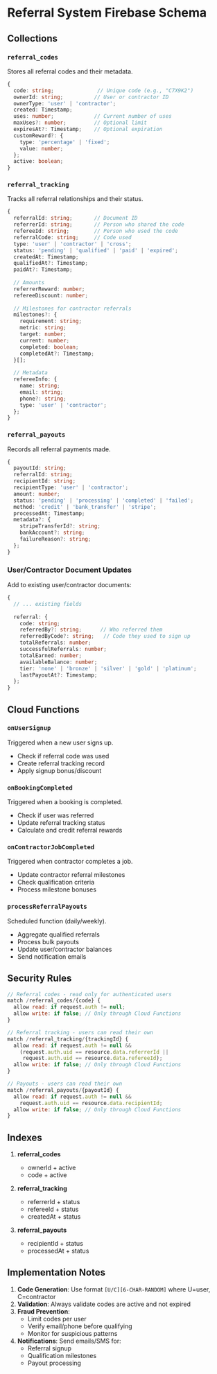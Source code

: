 # Referral System Firebase Schema

## Collections

### `referral_codes`
Stores all referral codes and their metadata.

```typescript
{
  code: string;              // Unique code (e.g., "C7X9K2")
  ownerId: string;          // User or contractor ID
  ownerType: 'user' | 'contractor';
  created: Timestamp;
  uses: number;             // Current number of uses
  maxUses?: number;         // Optional limit
  expiresAt?: Timestamp;    // Optional expiration
  customReward?: {
    type: 'percentage' | 'fixed';
    value: number;
  };
  active: boolean;
}
```

### `referral_tracking`
Tracks all referral relationships and their status.

```typescript
{
  referralId: string;       // Document ID
  referrerId: string;       // Person who shared the code
  refereeId: string;        // Person who used the code
  referralCode: string;     // Code used
  type: 'user' | 'contractor' | 'cross';
  status: 'pending' | 'qualified' | 'paid' | 'expired';
  createdAt: Timestamp;
  qualifiedAt?: Timestamp;
  paidAt?: Timestamp;
  
  // Amounts
  referrerReward: number;
  refereeDiscount: number;
  
  // Milestones for contractor referrals
  milestones?: {
    requirement: string;
    metric: string;
    target: number;
    current: number;
    completed: boolean;
    completedAt?: Timestamp;
  }[];
  
  // Metadata
  refereeInfo: {
    name: string;
    email: string;
    phone?: string;
    type: 'user' | 'contractor';
  };
}
```

### `referral_payouts`
Records all referral payments made.

```typescript
{
  payoutId: string;
  referralId: string;
  recipientId: string;
  recipientType: 'user' | 'contractor';
  amount: number;
  status: 'pending' | 'processing' | 'completed' | 'failed';
  method: 'credit' | 'bank_transfer' | 'stripe';
  processedAt: Timestamp;
  metadata?: {
    stripeTransferId?: string;
    bankAccount?: string;
    failureReason?: string;
  };
}
```

### User/Contractor Document Updates

Add to existing user/contractor documents:

```typescript
{
  // ... existing fields
  
  referral: {
    code: string;
    referredBy?: string;      // Who referred them
    referredByCode?: string;   // Code they used to sign up
    totalReferrals: number;
    successfulReferrals: number;
    totalEarned: number;
    availableBalance: number;
    tier: 'none' | 'bronze' | 'silver' | 'gold' | 'platinum';
    lastPayoutAt?: Timestamp;
  };
}
```

## Cloud Functions

### `onUserSignup`
Triggered when a new user signs up.
- Check if referral code was used
- Create referral tracking record
- Apply signup bonus/discount

### `onBookingCompleted`
Triggered when a booking is completed.
- Check if user was referred
- Update referral tracking status
- Calculate and credit referral rewards

### `onContractorJobCompleted`
Triggered when contractor completes a job.
- Update contractor referral milestones
- Check qualification criteria
- Process milestone bonuses

### `processReferralPayouts`
Scheduled function (daily/weekly).
- Aggregate qualified referrals
- Process bulk payouts
- Update user/contractor balances
- Send notification emails

## Security Rules

```javascript
// Referral codes - read only for authenticated users
match /referral_codes/{code} {
  allow read: if request.auth != null;
  allow write: if false; // Only through Cloud Functions
}

// Referral tracking - users can read their own
match /referral_tracking/{trackingId} {
  allow read: if request.auth != null && 
    (request.auth.uid == resource.data.referrerId || 
     request.auth.uid == resource.data.refereeId);
  allow write: if false; // Only through Cloud Functions
}

// Payouts - users can read their own
match /referral_payouts/{payoutId} {
  allow read: if request.auth != null && 
    request.auth.uid == resource.data.recipientId;
  allow write: if false; // Only through Cloud Functions
}
```

## Indexes

1. **referral_codes**
   - ownerId + active
   - code + active

2. **referral_tracking**
   - referrerId + status
   - refereeId + status
   - createdAt + status

3. **referral_payouts**
   - recipientId + status
   - processedAt + status

## Implementation Notes

1. **Code Generation**: Use format `[U/C][6-CHAR-RANDOM]` where U=user, C=contractor
2. **Validation**: Always validate codes are active and not expired
3. **Fraud Prevention**: 
   - Limit codes per user
   - Verify email/phone before qualifying
   - Monitor for suspicious patterns
4. **Notifications**: Send emails/SMS for:
   - Referral signup
   - Qualification milestones
   - Payout processing